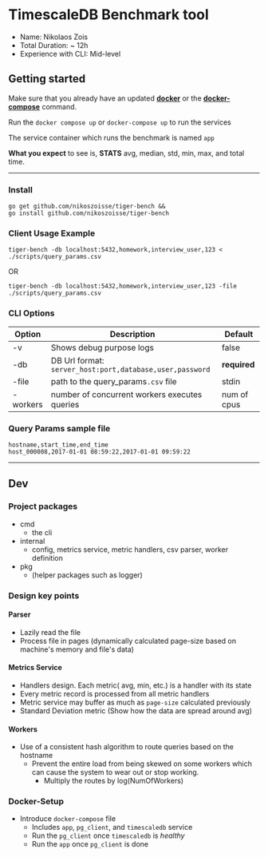# TimescaleDB Benchmark tool

- Name: Nikolaos Zois
- Total Duration: ~ 12h
- Experience with CLI: Mid-level

## Getting started

Make sure that you already have an updated [**docker**](https://docs.docker.com/engine/install/ubuntu/) or the [**docker-compose**](https://www.digitalocean.com/community/tutorials/how-to-install-and-use-docker-compose-on-ubuntu-20-04#step-1-installing-docker-compose) command.

Run the `docker compose up` or `docker-compose up` to run the services

The service container which runs the benchmark is named `app`

**What you expect** to see is, **STATS** avg, median, std, min, max, and total time.

----
### Install
```shell
go get github.com/nikoszoisse/tiger-bench &&
go install github.com/nikoszoisse/tiger-bench
```

### Client Usage Example
```shell
tiger-bench -db localhost:5432,homework,interview_user,123 < ./scripts/query_params.csv
```
OR
```shell
tiger-bench -db localhost:5432,homework,interview_user,123 -file ./scripts/query_params.csv
````

### CLI Options

| Option   | Description                                              | Default      |
|----------|----------------------------------------------------------|--------------|
| -v       | Shows debug purpose logs                                 | false        |
| -db      | DB Url format: `server_host:port,database,user,password` | **required** |
| -file    | path to the query_params`.csv` file                      | stdin        |
| -workers | number of concurrent workers executes queries            | num of cpus  |

### Query Params sample file
```csv
hostname,start_time,end_time
host_000008,2017-01-01 08:59:22,2017-01-01 09:59:22
```
---
## Dev
### Project packages

- cmd
  - the cli
- internal
  - config, metrics service, metric handlers, csv parser, worker definition
- pkg
  - (helper packages such as logger)

### Design key points
#### Parser
* Lazily read the file
* Process file in pages (dynamically calculated page-size based on machine's memory and file's data)

#### Metrics Service
* Handlers design. Each metric( avg, min, etc.) is a handler with its state
* Every metric record is processed from all metric handlers
* Metric service may buffer as much as `page-size` calculated previously
* Standard Deviation metric (Show how the data are spread around avg)


#### Workers
* Use of a consistent hash algorithm to route queries based on the hostname
  * Prevent the entire load from being skewed on some workers which can cause the system to wear out or stop working.
    * Multiply the routes by log(NumOfWorkers)

### Docker-Setup
* Introduce `docker-compose` file
  * Includes `app`, `pg_client`, and `timescaledb` service
  * Run the `pg_client` once `timescaledb` is _healthy_
  * Run the `app` once `pg_client` is done

